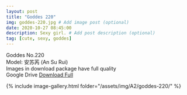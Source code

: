 ```yaml
---
layout: post
title: "Goddes 220"
img: goddes-220.jpg # Add image post (optional)
date: 2020-10-27 08:45:00
description: Sexy girl. # Add post description (optional)
tag: [cute, sexy, goddes]
---
```

Goddes No.220  
Model: 安苏芮 (An Su Rui)                         
Images in download package have full quality                    
Google Drive [Download Full](http://gestyy.com/erk2wY)

{% include image-gallery.html folder="/assets/img/A2/goddes-220/" %}
